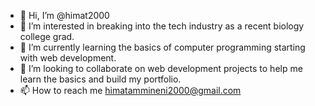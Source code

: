 - 👋 Hi, I’m @himat2000
- 👀 I’m interested in breaking into the tech industry as a recent biology college grad.
- 🌱 I’m currently learning the basics of computer programming starting with web development.
- 💞️ I’m looking to collaborate on web development projects to help me learn the basics and build my portfolio.
- 📫 How to reach me himatammineni2000@gmail.com

<!---
himat2000/himat2000 is a ✨ special ✨ repository because its `README.md` (this file) appears on your GitHub profile.
You can click the Preview link to take a look at your changes.
--->
